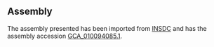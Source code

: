 
Assembly
--------

The assembly presented has been imported from 
[INSDC](http://www.insdc.org) and has the assembly accession
[GCA\_010094085.1](http://www.ebi.ac.uk/ena/data/view/GCA_010094085.1).

